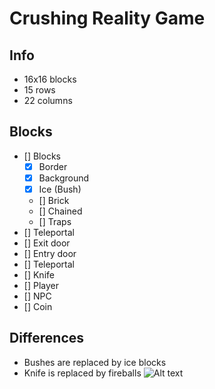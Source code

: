 # Crushing Reality Game

## Info
- 16x16 blocks
- 15 rows
- 22 columns

## Blocks
- [] Blocks
    - [x] Border
    - [x] Background
    - [x] Ice (Bush)
    - [] Brick
    - [] Chained
    - [] Traps
- [] Teleportal
- [] Exit door
- [] Entry door
- [] Teleportal
- [] Knife
- [] Player
- [] NPC
- [] Coin

## Differences
- Bushes are replaced by ice blocks
- Knife is replaced by fireballs
![Alt text](image.png)